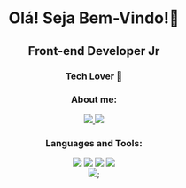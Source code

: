 <h1 align="center"> Olá! Seja Bem-Vindo!👋</h1>

<h2 align="center">Front-end Developer Jr</h2>

<h3 align="center">Tech Lover 💖</h3>

<div align="center">
<h3 align="center">About me:</h3>

<a href="https://www.linkedin.com/in/nayara-costa-pinheiro/" alt="linkedin" target="_blank">

<img  src="https://img.shields.io/badge/LinkedIn-0077B5?style=for-the-badge&logo=linkedin&logoColor=white">

</a>

<a href="https://www.instagram.com/nayaradavantelcosta/" alt="instagram" target="_blank">

<img src="https://img.shields.io/badge/Instagram-E4405F?style=for-the-badge&logo=instagram&logoColor=white">

</a>


</div>

 <div align="center">

<h3 align="center">Languages and Tools:</h3>

  <span>

   <img src="https://img.shields.io/badge/JavaScript-F7DF1E?style=for-the-badge&logo=javascript&logoColor=black"/>

   <img src="https://img.shields.io/badge/HTML5-E34F26?style=for-the-badge&logo=html5&logoColor=white"/>

   <img src="https://img.shields.io/badge/CSS3-1572B6?style=for-the-badge&logo=css3&logoColor=white"/>

   <img src="https://img.shields.io/badge/React-20232A?style=for-the-badge&logo=react&logoColor=61DAFB"/>

  </span>

<div>
 <img src="https://github-readme-stats.vercel.app/api?username=NayaradcPinheiro&show_icons=true&theme=jolly"/>;
</div>

 </div>





 
